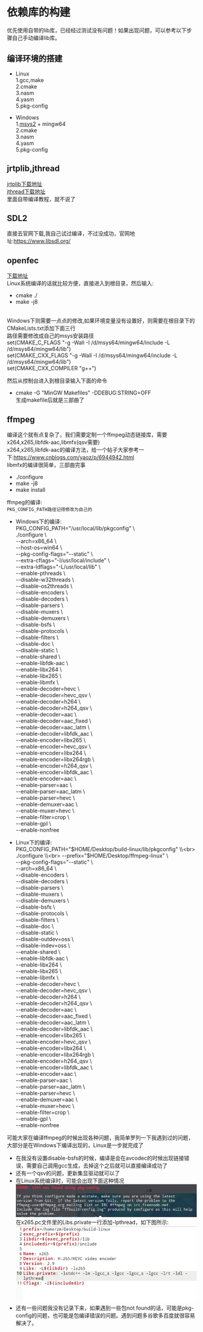 # 依赖库的构建
优先使用自带的lib库，已经经过测试没有问题！如果出现问题，可以参考以下步骤自己手动编译lib库。
## 编译环境的搭建
* Linux<br>
1.gcc,make<br>
2.cmake<br>
3.nasm<br>
4.yasm<br>
5.pkg-config<br>

* Windows<br>
1.[msys2](http://www.msys2.org/) + mingw64<br>
2.cmake<br>
3.nasm<br>
4.yasm<br>
5.pkg-config

## jrtplib,jthread
[jrtplib下载地址](http://research.edm.uhasselt.be/jori/page/CS/Jrtplib.html)<br>
[jthread下载地址](http://research.edm.uhasselt.be/jori/page/CS/Jthread.html)<br>
里面自带编译教程，就不说了

## SDL2
直接去官网下载,我自己试过编译，不过没成功，官网地址:https://www.libsdl.org/

## openfec
[下载地址](http://www.openfec.org/)<br>
Linux系统编译的话就比较方便，直接进入到根目录，然后输入: 
* cmake ./
* make -j8 <br>
<br>
Windows下则需要一点点的修改,如果环境变量没有设置好，则需要在根目录下的CMakeLists.txt添加下面三行<br>
路径需要修改成自己的msys安装路径<br>
set(CMAKE_C_FLAGS "-g -Wall  -I /d/msys64/mingw64/include -L /d/msys64/mingw64/lib")<br>
set(CMAKE_CXX_FLAGS "-g -Wall  -I /d/msys64/mingw64/include -L /d/msys64/mingw64/lib")<br>
set(CMAKE_CXX_COMPILER "g++")<br>

然后从控制台进入到根目录输入下面的命令<br>
* cmake -G "MinGW Makefiles" -DDEBUG:STRING=OFF<br>
生成makefile后就是三部曲了

## ffmpeg
编译这个就有点复杂了，我们需要定制一个ffmpeg动态链接库，需要x264,x265,libfdk-aac,libmfx(qsv需要)<br>
x264,x265,libfdk-aac的编译方法，给一个帖子大家参考一下:https://www.cnblogs.com/yaoz/p/6944942.html<br>
libmfx的编译很简单，三部曲完事
* ./configure
* make -j8
* make install

ffmpeg的编译:<br>
`PKG_CONFIG_PATH路径记得修改为自己的`<br>
* Windows下的编译:<br>
PKG_CONFIG_PATH="/usr/local/lib/pkgconfig"  \\<br>
  ./configure \\<br>
  --arch=x86_64 \\<br>
  --host-os=win64 \\<br>
  --pkg-config-flags="--static" \\<br>
  --extra-cflags="-I/usr/local/include" \\<br>
  --extra-ldflags="-L/usr/local/lib" \\<br>
  --enable-pthreads \\<br>
  --disable-w32threads \\<br>
  --disable-os2threads \\<br>
  --disable-encoders \\<br>
  --disable-decoders \\<br>
  --disable-parsers  \\<br>
  --disable-muxers \\<br>
  --disable-demuxers \\<br>
  --disable-bsfs \\<br>
  --disable-protocols \\<br>
  --disable-filters \\<br>
  --disable-doc \\<br>
  --disable-static \\<br>
  --enable-shared \\<br>
  --enable-libfdk-aac \\<br>
  --enable-libx264 \\<br>
  --enable-libx265 \\<br>
  --enable-libmfx \\<br>
  --enable-decoder=hevc \\<br>
  --enable-decoder=hevc_qsv \\<br>
  --enable-decoder=h264 \\<br>
  --enable-decoder=h264_qsv \\<br>
  --enable-decoder=aac \\<br>
  --enable-decoder=aac_fixed \\<br>
  --enable-decoder=aac_latm \\<br>
  --enable-decoder=libfdk_aac \\<br>
  --enable-encoder=libx265 \\<br>
  --enable-encoder=hevc_qsv \\<br>
  --enable-encoder=libx264 \\<br>
  --enable-encoder=libx264rgb \\<br>
  --enable-encoder=h264_qsv \\<br>
  --enable-encoder=libfdk_aac \\<br>
  --enable-encoder=aac \\<br>
  --enable-parser=aac \\<br>
  --enable-parser=aac_latm \\<br>
  --enable-parser=hevc \\<br>
  --enable-demuxer=aac \\<br>
  --enable-muxer=hevc \\<br>
  --enable-filter=crop \\<br>
  --enable-gpl \\<br>
  --enable-nonfree
  
* Linux下的编译:<br>
PKG_CONFIG_PATH="$HOME/Desktop/build-linux/lib/pkgconfig" \\<br>
   ./configure \\<br>
  --prefix="$HOME/Desktop/ffmpeg-linux" \\<br>
  --pkg-config-flags="--static" \\<br>
  --arch=x86_64 \\<br>
  --disable-encoders \\<br>
  --disable-decoders \\<br>
  --disable-parsers  \\<br>
  --disable-muxers \\<br>
  --disable-demuxers \\<br>
  --disable-bsfs \\<br>
  --disable-protocols \\<br>
  --disable-filters \\<br>
  --disable-doc \\<br>
  --disable-static \\<br>
  --disable-outdev=oss \\<br>
  --disable-indev=oss \\<br>
  --enable-shared \\<br>
  --enable-libfdk-aac \\<br>
  --enable-libx264 \\<br>
  --enable-libx265 \\<br>
  --enable-libmfx \\<br>
  --enable-decoder=hevc \\<br>
  --enable-decoder=hevc_qsv \\<br>
  --enable-decoder=h264 \\<br>
  --enable-decoder=h264_qsv \\<br>
  --enable-decoder=aac \\<br>
  --enable-decoder=aac_fixed \\<br>
  --enable-decoder=aac_latm \\<br>
  --enable-decoder=libfdk_aac \\<br>
  --enable-encoder=libx265 \\<br>
  --enable-encoder=hevc_qsv \\<br>
  --enable-encoder=libx264 \\<br>
  --enable-encoder=libx264rgb \\<br>
  --enable-encoder=h264_qsv \\<br>
  --enable-encoder=libfdk_aac \\<br>
  --enable-encoder=aac \\<br>
  --enable-parser=aac \\<br>
  --enable-parser=aac_latm \\<br>
  --enable-parser=hevc \\<br>
  --enable-demuxer=aac \\<br>
  --enable-muxer=hevc \\<br>
  --enable-filter=crop \\<br>
  --enable-gpl \\<br>
  --enable-nonfree

可能大家在编译ffmpeg的时候出现各种问题，我简单罗列一下我遇到过的问题，大部分是在Windows下编译出现的，Linux是一步就完成了<br>
* 在我没有设置disable-bsfs的时候，编译是会在avcodec的时候出现链接错误，需要自己调用gcc生成，去掉这个之后就可以直接编译成功了
* 还有一个qsv的问题，更新集显驱动就可以了
* 在Linux系统编译时，可能会出现下面这种情况<br>
![](https://github.com/ZhongHuaRong/rtplivelib/blob/master/img/not_found_x265.png)<br>
在x265.pc文件里的Libs.private一行添加-lpthread，如下图所示:<br>
![](https://github.com/ZhongHuaRong/rtplivelib/blob/master/img/x265_pkg_config.png)<br>
* 还有一些问题我没有记录下来，如果遇到一些包not found的话，可能是pkg-config的问题，也可能是包编译错误的问题。遇到问题多谷歌多百度就很容易解决了。
